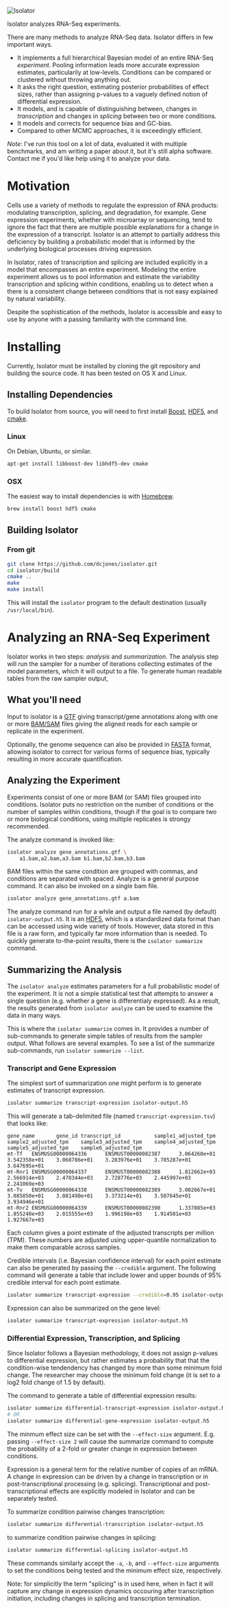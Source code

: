 
![Isolator](http://dcjones.github.com/isolator/logo.svg)

Isolator analyzes RNA-Seq experiments.

There are many methods to analyze RNA-Seq data. Isolator differs in few
important ways.

  * It implements a full hierarchical Bayesian model of an entire RNA-Seq
    *experiment*. Pooling information leads more accurate expression estimates,
    particularily at low-levels. Conditions can be compared or clustered
    without throwing anything out.
  * It asks the right question, estimating posterior probabilities of effect
    sizes, rather than assigning p-values to a vaguely defined notion of
    differential expression.
  * It models, and is capable of distinguishing between, changes in
    *transcription* and changes in *splicing* between two or more conditions.
  * It models and corrects for sequence bias and GC-bias.
  * Compared to other MCMC approaches, it is exceedingly efficient.

*Note*: I've run this tool on a lot of data, evaluated it with multiple
benchmarks, and am writing a paper about it, but it's still alpha software.
Contact me if you'd like help using it to analyze your data.

# Motivation

Cells use a variety of methods to regulate the expression of RNA products:
modulating transcription, splicing, and degradation, for example. Gene
expression experiments, whether with microarray or sequencing, tend to ignore
the fact that there are multiple possible explanations for a change in the
expression of a transcript. Isolator is an attempt to partially address this
deficiency by building a probabilistic model that is informed by the underlying
biological processes driving expression.

In Isolator, rates of transcription and splicing are included explicitly in a
model that encompasses an entire experiment. Modeling the entire experiment
allows us to pool information and estimate the variability transcription and
splicing within conditions, enabling us to detect when a there is a consistent
change between conditions that is not easy explained by natural variability.

Despite the sophistication of the methods, Isolator is accessible and easy to
use by anyone with a passing familiarity with the command line.

# Installing

Currently, Isolator must be installed by cloning the git repository and building
the source code. It has been tested on OS X and Linux.

## Installing Dependencies

To build Isolator from source, you will need to first install
[Boost](http://www.boost.org/), [HDF5](http://www.hdfgroup.org/HDF5/), and
[cmake](http://www.cmake.org/).

### Linux

On Debian, Ubuntu, or similar.

```sh
apt-get install libboost-dev libhdf5-dev cmake
```

### OSX

The easiest way to install dependencies is with [Homebrew](http://brew.sh/).

```sh
brew install boost hdf5 cmake
```

## Building Isolator

### From git

```sh
git clone https://github.com/dcjones/isolator.git
cd isolator/build
cmake ..
make
make install
```

This will install the `isolator` program to the default destination (usually
`/usr/local/bin`).


# Analyzing an RNA-Seq Experiment

Isolator works in two steps: *analysis* and *summarization*. The analysis step
will run the sampler for a number of iterations collecting estimates of the
model parameters, which it will output to a file. To generate human readable
tables from the raw sampler output,

## What you'll need

Input to isolator is a [GTF](http://en.wikipedia.org/wiki/Gene_transfer_format)
giving transcript/gene annotations along with one or more
[BAM/SAM](http://en.wikipedia.org/wiki/SAMtools) files giving the aligned reads
for each sample or replicate in the experiment.

Optionally, the genome sequence can also be provided in
[FASTA](http://en.wikipedia.org/wiki/Fasta) format, allowing isolator to
correct for various forms of sequence bias, typically resulting in more accurate
quantification.

## Analyzing the Experiment

Experiments consist of one or more BAM (or SAM) files grouped into conditions.
Isolator puts no restriction on the number of conditions or the number of
samples within conditions, though if the goal is to compare two or more
biological conditions, using multiple replicates is strongy recommended.

The analyze command is invoked like:

```sh
isolator analyze gene_annotations.gtf \
    a1.bam,a2.bam,a3.bam b1.bam,b2.bam,b3.bam
```

BAM files within the same condition are grouped with commas, and conditions are
separated with spaced. Analyze is a general purpose command. It can also be
invoked on a single bam file.

```sh
isolator analyze gene_annotations.gtf a.bam
```

The analyze command run for a while and output a file named (by default)
`isolator-output.h5`. It is an [HDF5](http://www.hdfgroup.org/HDF5/), which is
a standardized data format than can be accessed using wide variety of tools.
However, data stored in this file is a raw form, and typically far more
information than is needed. To quickly generate to-the-point results, there is
the `isolator summarize` command.


## Summarizing the Analysis

The `isolator analyze` estimates parameters for a full probabilistic model of
the experiment. It is not a simple statistical test that attempts to answer a
single question (e.g. whether a gene is differentialy expressed). As a result, the
results generated from `isolator analyze` can be used to examine the data in
many ways.

This is where the `isolator summarize` comes in. It provides a number of
sub-commands to generate simple tables of results from the sampler output.
What follows are several examples. To see a list of the summarize sub-commands,
run `isolator summarize --list`.

### Transcript and Gene Expression

The simplest sort of summarization one might perform is to generate estimates of
transcript expression.

```sh
isolator summarize transcript-expression isolator-output.h5
```

This will generate a tab-delimited file (named `transcript-expression.tsv`) that looks like:
```csv
gene_name       gene_id transcript_id           sample1_adjusted_tpm    sample2_adjusted_tpm    sample3_adjusted_tpm    sample4_adjusted_tpm    sample5_adjusted_tpm    sample6_adjusted_tpm
mt-Tf   ENSMUSG00000064336      ENSMUST00000082387      3.064260e+01    3.542358e+01    3.068786e+01    3.283976e+01    3.785287e+01    3.647695e+01
mt-Rnr1 ENSMUSG00000064337      ENSMUST00000082388      1.812662e+03    2.566914e+03    2.470344e+03    2.728776e+03    2.445997e+03    2.241069e+03
mt-Tv   ENSMUSG00000064338      ENSMUST00000082389      3.002667e+01    3.085850e+01    3.081490e+01    3.373214e+01    3.507645e+01    3.934946e+01
mt-Rnr2 ENSMUSG00000064339      ENSMUST00000082390      1.337085e+03    1.855240e+03    2.015555e+03    1.996198e+03    1.914501e+03    1.927667e+03
```

Each column gives a point estimate of the adjusted transcripts per million
(TPM). These numbers are adjusted using upper-quantile normalization to make
them comparable across samples.

Credible intervals (i.e. Bayesian confidence interval) for each point estimate
can also be generated by passing the `--credible` argument. The following
command will generate a table that include lower and upper bounds of 95%
credible interval for each point estimate.
```sh
isolator summarize transcript-expression --credible=0.95 isolator-output.h5
```

Expression can also be summarized on the gene level:
```sh
isolator summarize transcript-expression isolator-output.h5
```

### Differential Expression, Transcription, and Splicing

Since Isolator follows a Bayesian methodology, it does not assign p-values to
differential expression, but rather estimates a probability that that
the condition-wise tendendency has changed by more than some minimum fold
change. The researcher may choose the minimum fold change (it is set to a log2 fold
change of 1.5 by default).

The command to generate a table of differential expression results:
```sh
isolator summarize differential-transcript-expression isolator-output.h5
# OR
isolator summarize differential-gene-expression isolator-output.h5
```

The minmum effect size can be set with the `--effect-size` argument.
E.g.  passing `--effect-size 2` will cause the summarize command to compute the
probability of a 2-fold or greater change in expression between conditions.

Expression is a general term for the relative number of copies of an mRNA. A
change in expression can be driven by a change in transcription or in
post-transcriptional processing (e.g. splicing). Transcriptional and
post-transcriptional effects are explicitly modeled in Isolator and can be
separately tested.

To summarize condition pairwise changes transcription:
```sh
isolator summarize differential-transcription isolator-output.h5
```

to summarize condition pairwise changes in splicing:
```sh
isolator summarize differential-splicing isolator-output.h5
```

These commands similarly accept the `-a`, `-b`, and `--effect-size` arguments to
set the conditions being tested and the minimum effect size, respectively.

Note: for simplicitly the term "splicing" is in used here, when in fact it will
capture any change in expression dynamics occouring after transcription
initiation, including changes in splicing and transcription termination.


